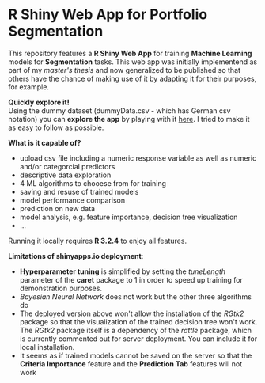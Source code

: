# R Shiny Web App for Portfolio Segmentation
This repository features a **R Shiny Web App** for training **Machine Learning** models for **Segmentation** tasks. This web app was initially implementend as part of my _master's thesis_ and now generalized to be published so that others have the chance of making use of it by adapting it for their purposes, for example. 

**Quickly explore it!**    
Using the dummy dataset (dummyData.csv - which has German csv notation) you can **explore the app** by playing with it [here](https://r-haase.shinyapps.io/R-Shiny-Web-App-for-Segmentation/). I tried to make it as easy to follow as possible.

**What is it capable of?**    
- upload csv file including a numeric response variable as well as numeric and/or categorcial predictors   
- descriptive data exploration  
- 4 ML algorithms to chooese from for training  
- saving and resuse of trained models   
- model performance comparison  
- prediction on new data  
- model analysis, e.g. feature importance, decision tree visualization
- ...   

Running it locally requires **R 3.2.4** to enjoy all features.

**Limitations of shinyapps.io deployment**:
- **Hyperparameter tuning** is simplified by setting the _tuneLength_ parameter of the **caret** package to 1 in order to speed up training for demonstration purposes.   
- _Bayesian Neural Network_ does not work but the other three algorithms do     
-  The deployed version above won't allow the installation of the _RGtk2_ package so that the visualization of the trained decision tree won't work. The _RGtk2_ package itself is a dependency of the _rattle_ package, which is currently commented out for server deployment. You can include it for local installation.     
- It seems as if trained models cannot be saved on the server so that the **Criteria Importance** feature and the **Prediction Tab** features will not work   
